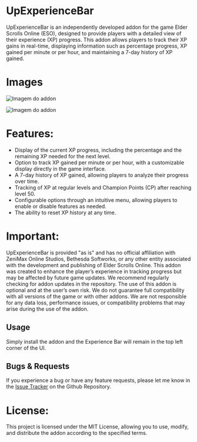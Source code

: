 # UpExperienceBar

UpExperienceBar is an independently developed addon for the game Elder Scrolls Online (ESO), designed to provide players with a detailed view of their experience (XP) progress. This addon allows players to track their XP gains in real-time, displaying information such as percentage progress, XP gained per minute or per hour, and maintaining a 7-day history of XP gained.

# Images

![Imagem do addon](https://cdn.discordapp.com/attachments/1285314566993219595/1287462083511713845/image.png?ex=66f1a200&is=66f05080&hm=b73306638141b9eff4a5ef416d27aac1bb53ec31caf5809ead4bae2afc1a8fda&)

![Imagem do addon](https://cdn.discordapp.com/attachments/1285314566993219595/1287462697822191750/image.png?ex=66f1a293&is=66f05113&hm=85a9cd177207fc9f324947e1ba85ee78f1a03e238a0afcdb7bcc480a3de2153f&)


# Features:

* Display of the current XP progress, including the percentage and the remaining XP needed for the next level.
* Option to track XP gained per minute or per hour, with a customizable display directly in the game interface.
* A 7-day history of XP gained, allowing players to analyze their progress over time.
* Tracking of XP at regular levels and Champion Points (CP) after reaching level 50.
* Configurable options through an intuitive menu, allowing players to enable or disable features as needed.
* The ability to reset XP history at any time.

# Important:

UpExperienceBar is provided "as is" and has no official affiliation with ZeniMax Online Studios, Bethesda Softworks, or any other entity associated with the development and publishing of Elder Scrolls Online.
This addon was created to enhance the player’s experience in tracking progress but may be affected by future game updates. 
We recommend regularly checking for addon updates in the repository.
The use of this addon is optional and at the user’s own risk. We do not guarantee full compatibility with all versions of the game or with other addons.
We are not responsible for any data loss, performance issues, or compatibility problems that may arise during the use of the addon.


Usage
-------

Simply install the addon and the Experience Bar will remain in the top left corner of the UI.  

Bugs & Requests
---------------

If you experience a bug or have any feature requests, please let me know in the [Issue Tracker](https://github.com/fisicorj/UpExperienceBar/issues) on the Github Repository.


# License:

This project is licensed under the MIT License, allowing you to use, modify, and distribute the addon according to the specified terms.
